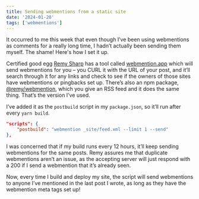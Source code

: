 ```yaml
---
title: Sending webmentions from a static site
date: '2024-01-20'
tags: ['webmentions']
---
```


It occurred to me this week that even though I’ve been using webmentions as comments for a really long time, I hadn’t actually been sending them myself. The shame! Here's how I set it up.

<!--more-->

Certified good egg [Remy Sharp](https://remysharp.com) has a tool called [webmention.app](https://webmention.app) which will send webmentions for you &ndash; you CURL it with the URL of your post, and it’ll search through it for any links and check to see if the owners of those sites have webmentions or pingbacks set up. There’s also an npm package, [@remy/webmention](https://www.npmjs.com/package/@remy/webmention), which you give an RSS feed and it does the same thing. That’s the version I’ve used.

I’ve added it as the `postbuild` script in my `package.json`, so it’ll run after every `yarn build`. 

```json
"scripts": {
    "postbuild": "webmention _site/feed.xml --limit 1 --send"
},
```

I was concerned that if my build runs every 12 hours, it’ll keep sending webmentions for the same posts. Remy assures me that duplicate webmentions aren’t an issue, as the accepting server will just respond with a 200 if I send a webmention that it’s already seen.

Now, every time I build and deploy my site, the script will send webmentions to anyone I’ve mentioned in the last post I wrote, as long as they have the webmention meta tags set up!